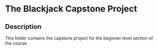 # The Blackjack Capstone Project

## Description
This folder contains the capstone project for the beginner level section of the course.